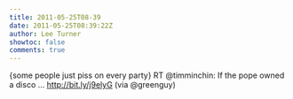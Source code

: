 ```yaml
---
title: 2011-05-25T08-39
date: 2011-05-25T08:39:22Z
author: Lee Turner
showtoc: false
comments: true
---
```


{some people just piss on every party} RT @timminchin: If the pope owned a disco ... http://bit.ly/j9elyG (via @greenguy)

